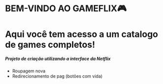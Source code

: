 # BEM-VINDO AO GAMEFLIX:video_game:

# Aqui você tem acesso a um catalogo de games completos!

##### Projeto de criação utilizando a interface da Netflix

- Roupagem nova 
- Redirecionamento de pag (botões com vida)






